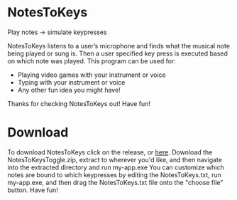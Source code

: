 # NotesToKeys
Play notes -> simulate keypresses

NotesToKeys listens to a user’s microphone and finds what the musical note being played or sung is. Then a user specified key press is executed based on which note was played. 
This program can be used for:
- Playing video games with your instrument or voice
- Typing with your instrument or voice
- Any other fun idea you might have!

Thanks for checking NotesToKeys out! 
Have fun!

# Download
To download NotesToKeys click on the release, or [here](https://github.com/wawesomeNOGUI/NotesToKeys/releases/tag/1.0). Download the NotesToKeysToggle.zip, extract to wherever you'd like, and then navigate into the extracted directory and run my-app.exe
You can customize which notes are bound to which keypresses by editing the NotesToKeys.txt, run my-app.exe, and then drag the NotesToKeys.txt file onto the "choose file" button.
Have fun!
